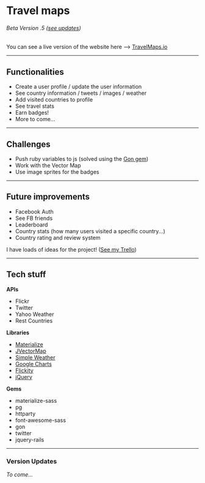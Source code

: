 # Travel maps
###### Beta Version .5 (_[see updates](#version-updates)_)

You can see a live version of the website here --> [TravelMaps.io](http://www.travelmaps.io)

***
## Functionalities

- Create a user profile / update the user information
- See country information / tweets / images / weather
- Add visited countries to profile
- See travel stats
- Earn badges!
- More to come...

***
## Challenges

- Push ruby variables to js (solved using the [Gon gem](https://github.com/gazay/gon))
- Work with the Vector Map 
- Use image sprites for the badges

***
## Future improvements

- Facebook Auth
- See FB friends
- Leaderboard
- Country stats (how many users visited a specific country...)
- Country rating and review system

I have loads of ideas for the project! ([See my Trello](https://trello.com/b/2IODzoFf/travel-maps-app))

***
## Tech stuff

**APIs**
- Flickr
- Twitter
- Yahoo Weather
- Rest Countries
 
**Libraries**
- [Materialize](http://materializecss.com)
- [JVectorMap](http://jvectormap.com)
- [Simple Weather](http://simpleweatherjs.com)
- [Google Charts](https://developers.google.com/chart/)
- [Flickity](http://flickity.metafizzy.co)
- [jQuery](http://jquery.com)

**Gems**
- materialize-sass
- pg
- httparty
- font-awesome-sass
- gon
- twitter
- jquery-rails

***
### Version Updates

_To come..._
